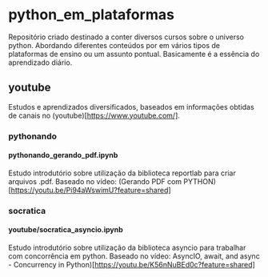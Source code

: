 # python_em_plataformas
Repositório criado destinado a conter diversos cursos sobre o universo python. Abordando diferentes conteúdos  por em vários tipos de plataformas de ensino ou um assunto pontual. Basicamente é a essência do aprendizado diário.


## youtube
Estudos e aprendizados diversificados, baseados em informações obtidas de canais no (youtube)[https://www.youtube.com/].

### pythonando
#### pythonando_gerando_pdf.ipynb
Estudo introdutório sobre utilização da biblioteca reportlab para criar arquivos .pdf.
Baseado no vídeo: (Gerando PDF com PYTHON)[https://youtu.be/Pi94aWswimU?feature=shared]

### socratica
#### youtube/socratica_asyncio.ipynb
Estudo introdutório sobre utilização da biblioteca asyncio para trabalhar com concorrência em python.
Baseado no vídeo: AsyncIO, await, and async - Concurrency in Python)[https://youtu.be/K56nNuBEd0c?feature=shared]


